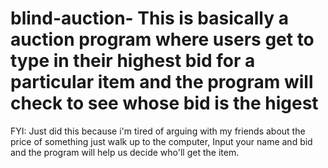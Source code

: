 # blind-auction- This is basically a auction program where users get to type in their highest bid for a particular item and the program will check to see whose bid is the higest

FYI: Just did this because i'm tired of arguing with my friends about the price of something
just walk up to the computer, Input your name and bid and the program will help us decide who'll get the item.


